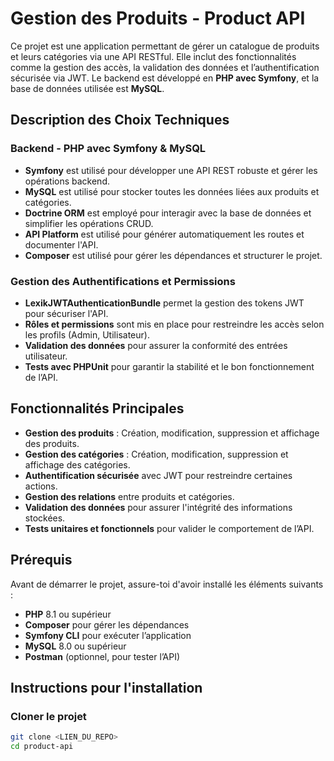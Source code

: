 # Gestion des Produits - Product API

Ce projet est une application permettant de gérer un catalogue de produits et leurs catégories via une API RESTful. Elle inclut des fonctionnalités comme la gestion des accès, la validation des données et l’authentification sécurisée via JWT. Le backend est développé en **PHP avec Symfony**, et la base de données utilisée est **MySQL**.

## Description des Choix Techniques

### Backend - PHP avec Symfony & MySQL
* **Symfony** est utilisé pour développer une API REST robuste et gérer les opérations backend.
* **MySQL** est utilisé pour stocker toutes les données liées aux produits et catégories.
* **Doctrine ORM** est employé pour interagir avec la base de données et simplifier les opérations CRUD.
* **API Platform** est utilisé pour générer automatiquement les routes et documenter l'API.
* **Composer** est utilisé pour gérer les dépendances et structurer le projet.

### Gestion des Authentifications et Permissions
* **LexikJWTAuthenticationBundle** permet la gestion des tokens JWT pour sécuriser l'API.
* **Rôles et permissions** sont mis en place pour restreindre les accès selon les profils (Admin, Utilisateur).
* **Validation des données** pour assurer la conformité des entrées utilisateur.
* **Tests avec PHPUnit** pour garantir la stabilité et le bon fonctionnement de l’API.

## Fonctionnalités Principales
* **Gestion des produits** : Création, modification, suppression et affichage des produits.
* **Gestion des catégories** : Création, modification, suppression et affichage des catégories.
* **Authentification sécurisée** avec JWT pour restreindre certaines actions.
* **Gestion des relations** entre produits et catégories.
* **Validation des données** pour assurer l'intégrité des informations stockées.
* **Tests unitaires et fonctionnels** pour valider le comportement de l’API.

## Prérequis

Avant de démarrer le projet, assure-toi d'avoir installé les éléments suivants :

* **PHP** 8.1 ou supérieur
* **Composer** pour gérer les dépendances
* **Symfony CLI** pour exécuter l’application
* **MySQL** 8.0 ou supérieur
* **Postman** (optionnel, pour tester l’API)

## Instructions pour l'installation

### Cloner le projet
```bash
git clone <LIEN_DU_REPO>
cd product-api
